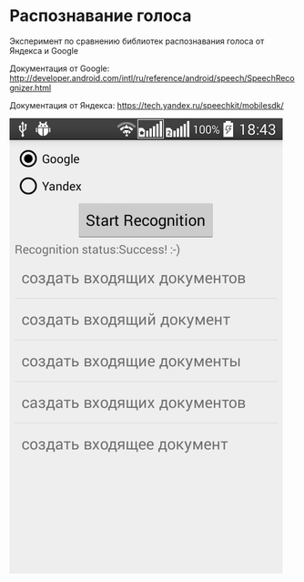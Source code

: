 # Распознавание голоса

Эксперимент по сравнению библиотек распознавания голоса от Яндекса и Google

Документация от Google:
http://developer.android.com/intl/ru/reference/android/speech/SpeechRecognizer.html

Документация от Яндекса:
https://tech.yandex.ru/speechkit/mobilesdk/

![(screenshot)](/screens/screen01.png "(screenshot)")
